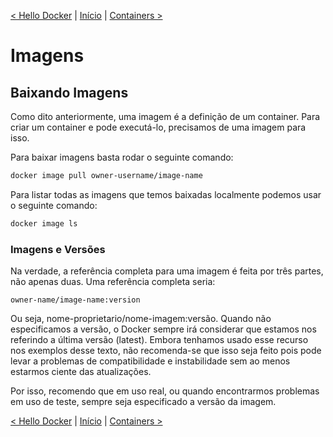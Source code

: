 [< Hello Docker](3-HelloDocker.md) | [Início](README.md) | [Containers >](5-Containers.md)

# Imagens

## Baixando Imagens
Como dito anteriormente, uma imagem é a definição de um container. Para criar um container e pode executá-lo, precisamos de uma imagem para isso.

Para baixar imagens basta rodar o seguinte comando:
```bash
docker image pull owner-username/image-name
```

Para listar todas as imagens que temos baixadas localmente podemos usar o seguinte comando:
```bash
docker image ls
```

### Imagens e Versões

Na verdade, a referência completa para uma imagem é feita por três partes, não apenas duas. Uma referência completa seria:

```
owner-name/image-name:version
```

Ou seja, nome-proprietario/nome-imagem:versão. Quando não especificamos a versão, o Docker sempre irá considerar que estamos nos referindo a última versão (latest). Embora tenhamos usado esse recurso nos exemplos desse texto, não recomenda-se que isso seja feito pois pode levar a problemas de compatibilidade e instabilidade sem ao menos estarmos ciente das atualizações.

Por isso, recomendo que em uso real, ou quando encontrarmos problemas em uso de teste, sempre seja especificado a versão da imagem. 

[< Hello Docker](3-HelloDocker.md) | [Início](README.md) | [Containers >](5-Containers.md)

